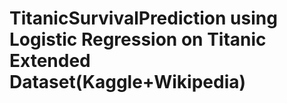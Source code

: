 # TitanicSurvivalPrediction using Logistic Regression on Titanic Extended Dataset(Kaggle+Wikipedia)
